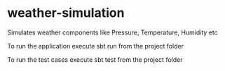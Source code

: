 # weather-simulation
Simulates weather components like Pressure, Temperature, Humidity etc

To run the application execute sbt run from the project folder

To run the test cases execute sbt test from the project folder
